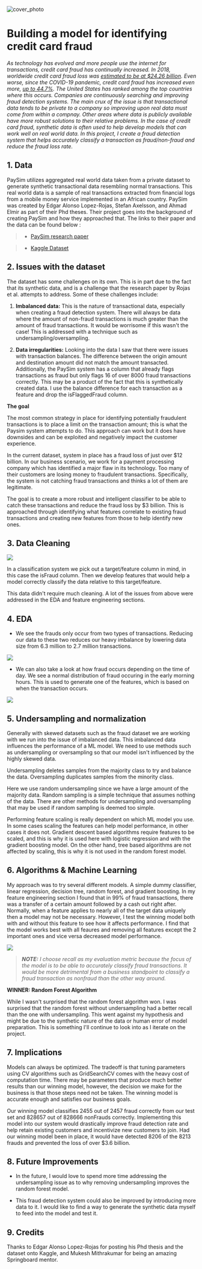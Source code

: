 ![cover_photo](./READ_ME_img/cover.PNG)
# Building a model for identifying credit card fraud

*As technology has evolved and more people use the internet for transactions, credit card fraud has continually increased. In 2018, worldwide credit card fraud loss was [estimated to be at $24.26 billion](https://shiftprocessing.com/credit-card-fraud-statistics/). Even worse, since the COVID-19 pandemic, credit card fraud has increased even more, [up to 44.7%](https://www.fool.com/the-ascent/research/identity-theft-credit-card-fraud-statistics/). The United States has ranked among the top countries where this occurs.
Companies are continuously searching and improving fraud detection systems. The main crux of the issue is that transactional data tends to be private to a company so improving upon real data must come from within a compnay. Other areas where data is publicly available have more robust solutions to their relative problems. In the case of credit card fraud, synthetic data is often used to help develop models that can work well on real world data. In this project, I create a fraud detection system that helps accurately classify a transaction as fraud/non-fraud and reduce the fraud loss rate.*

## 1. Data

PaySim utilizes aggregated real world data taken from a private dataset to generate synthetic transactional data resembling normal transactions. This real world data is a sample of real transactions extracted from financial logs from a mobile money service implemented in an African country. PaySim was created by Edgar Alonso Lopez-Rojas, Stefan Axelsson, and Ahmad Elmir as part of their Phd theses. Their project goes into the background of creating PaySim and how they approached that. The links to their paper and the data can be found below :

> * [PaySim research paper](https://www.researchgate.net/publication/313138956_PAYSIM_A_FINANCIAL_MOBILE_MONEY_SIMULATOR_FOR_FRAUD_DETECTION)

> * [Kaggle Dataset](https://www.kaggle.com/ealaxi/paysim1)


## 2. Issues with the dataset

The dataset has some challenges on its own. This is in part due to the fact that its synthetic data, and is a challenge that the research paper by Rojas et al. attempts to address. Some of these challenges include:

1. **Imbalanced data:** This is the nature of transactional data, especially when creating a fraud detection system. There will always be data where the amount of non-fraud transactions is much greater than the amount of fraud transactions. It would be worrisome if this wasn't the case! This is addressed with a technique such as undersampling/oversampling. 

2. **Data irregularities:** Looking into the data I saw that there were issues with transaction balances. The difference between the origin amount and destination amount did not match the amount transacted. Additionally, the PaySim system has a column that already flags transactions as fraud but only flags 16 of over 8000 fraud transactions correctly. This may be a product of the fact that this is synthetically created data. I use the balance difference for each transaction as a feature and drop the isFlaggedFraud column.



**The goal** 

The most common strategy in place for identifying potentially fraudulent transactions is to place a limit on the transaction amount; this is what the Paysim system attempts to do. This approach can work but it does have downsides and can be exploited and negatively impact the customer experience. 

In the current dataset, system in place has a fraud loss of just over $12 billion.
In our business scenario, we work for a payment processing company which has identified a major flaw in its technology. Too many of their customers are losing money to fraudulent transactions. Specifically, the system is not catching fraud transactions and thinks a lot of them are legitimate.

The goal is to create a more robust and intelligent classifier to be able to catch these transactions and reduce the fraud loss by $3 billion.
This is approached through identifying what features correlate to existing fraud transactions and creating new features from those to help identify new ones.

## 3. Data Cleaning 

![](./READ_ME_img/cleaning.PNG)

In a classification system we pick out a target/feature column in mind, in this case the isFraud column. Then we develop features that would help a model correctly classify the data relative to this target/feature. 

This data didn't require much cleaning. A lot of the issues from above were addressed in the EDA and feature engineering sections. 

## 4. EDA

* We see the frauds only occur from two types of transactions. Reducing our data to these two reduces our heavy imbalance by lowering data size from 6.3 million to 2.7 million transactions. 


![](././READ_ME_img/EDA.PNG)

* We can also take a look at how fraud occurs depending on the time of day. We see a normal distribution of fraud occuring in the early morning hours. This is used to generate one of the features, which is based on when the transaction occurs. 


![](././READ_ME_img/EDA2.PNG)

## 5. Undersampling and normalization 
Generally with skewed datasets such as the fraud dataset we are working with we run into the issue of imbalanced data. This imbalanced data influences the performance of a ML model. We need to use methods such as undersampling or oversampling so that our model isn't influenced by the highly skewed data.

Undersampling deletes samples from the majority class to try and balance the data. Oversampling duplicates samples from the minority class.

Here we use random undersampling since we have a large amount of the majority data. Random sampling is a simple technique that assumes nothing of the data. There are other methods for undersampling and oversampling that may be used if random sampling is deemed too simple.

Performing feature scaling is really dependent on which ML model you use. In some cases scaling the features can help model performance, in other cases it does not.
Gradient descent based algorithms require features to be scaled, and this is why it is used here with logistic regression and with the gradient boosting model. On the other hand, tree based algorithms are not affected by scaling, this is why it is not used in the random forest model.

## 6. Algorithms & Machine Learning

My approach was to try several different models. A simple dummy classifier, linear regression, decision tree, random forest, and gradient boosting. In my feature engineering section I found that in 99% of fraud transactions, there was a transfer of a certain amount followed by a cash out right after. Normally, when a feature applies to nearly all of the target data uniquely then a model may not be necessary. However, I test the winning model both with and without this feature to see how it affects performance. I find that the model works best with all feaures and removing all features except the 2 important ones and vice versa decreased model performance. 

![](./READ_ME_img/model.PNG)

>***NOTE:** I choose recall as my evaluation metric because the focus of the model is to be able to accurately classify fraud transactions. It would be more detrimental from a business standpoint to classify a fraud transaction as nonfraud than the other way around.*

**WINNER: Random Forest Algorithm**

While I wasn't surprised that the random forest algorithm won. I was surprised that the random forest without undersampling had a better recall than the one with undersampling. This went against my hypothesis and might be due to the synthetic nature of the data or human error of model preparation. This is something I'll continue to look into as I iterate on the project. 


## 7. Implications
Models can always be optimized. The tradeoff is that tuning parameters using CV algorithms such as GridSearchCV comes with the heavy cost of computation time. There may be parameters that produce much better results than our winning model, however, the decision we make for the business is that those steps need not be taken. The winning model is accurate enough and satisfies our business goals.

Our winning model classifies 2455 out of 2457 fraud correctly from our test set and 828657 out of 828666 nonFrauds correctly. Implementing this model into our system would drastically improve fraud detection rate and help retain existing customers and incentivize new customers to join. Had our winning model been in place, it would have detected 8206 of the 8213 frauds and prevented the loss of over $3.6 billion.

## 8. Future Improvements

* In the future, I would love to spend more time addressing the undersampling issue as to why removing undersampling improves the random forest model. 

* This fraud detection system could also be improved by introducing more data to it. I would like to find a way to generate the synthetic data myself to feed into the model and test it. 

## 9. Credits

Thanks to Edgar Alonso Lopez-Rojas for posting his Phd thesis and the dataset onto Kaggle, and Mukesh Mithrakumar for being an amazing Springboard mentor.




